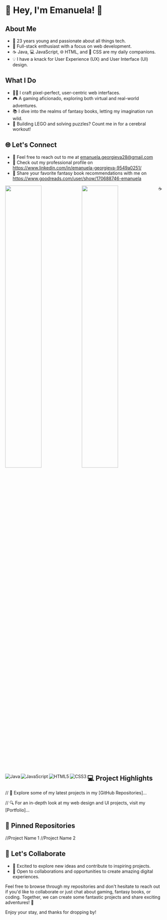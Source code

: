 # 👋 Hey, I'm Emanuela! 🚀

## About Me

- 🎉 23 years young and passionate about all things tech.
- 🚀 Full-stack enthusiast with a focus on web development.
- ☕ Java, 💻 JavaScript, 🌐 HTML, and 🎨 CSS are my daily companions.
- 💡 I have a knack for User Experience (UX) and User Interface (UI) design.

## What I Do

- 👩‍💻 I craft pixel-perfect, user-centric web interfaces.
- 🎮 A gaming aficionado, exploring both virtual and real-world adventures.
- 📚 I dive into the realms of fantasy books, letting my imagination run wild.
- 🧩 Building LEGO and solving puzzles? Count me in for a cerebral workout!

## 🌐 Let's Connect

- 📧 Feel free to reach out to me at emanuela.georgieva28@gmail.com
- 💼 Check out my professional profile on https://www.linkedin.com/in/emanuela-georgieva-9549a0251/
- 📖 Share your favorite fantasy book recommendations with me on https://www.goodreads.com/user/show/170688746-emanuela

<img align= "left" width="48%" src="https://github-readme-stats.vercel.app/api?username=emanuelageorgieva&show_icons=true&theme=merko" />
<img align= "left" width="48%" src= "https://github-readme-stats.vercel.app/api/top-langs/?username=emanuelageorgieva&layout=compact" />


<img align= "left" alt="Java" src= "https://img.shields.io/badge/java-%23ED8B00.svg?style=for-the-badge&logo=java&logoColor=white" />
<img align= "left" alt="JavaScript" src= "https://img.shields.io/badge/javascript-%23323330.svg?style=for-the-badge&logo=javascript&logoColor=%23F7DF1E" />
<img align= "left" alt="HTML5" src= "https://img.shields.io/badge/html5-%23E34F26.svg?style=for-the-badge&logo=html5&logoColor=white" />
<img align= "left" alt="CSS3" src= "https://img.shields.io/badge/css3-%231572B6.svg?style=for-the-badge&logo=css3&logoColor=white" /> 
☕️

## 💻 Project Highlights

// 🌟 Explore some of my latest projects in my [GitHub Repositories]...

// 🔍 For an in-depth look at my web design and UI projects, visit my [Portfolio]...

## 📌 Pinned Repositories
//Project Name 1
//Project Name 2


## 🚀 Let's Collaborate

- 👀 Excited to explore new ideas and contribute to inspiring projects.
- 🤝 Open to collaborations and opportunities to create amazing digital experiences.

Feel free to browse through my repositories and don't hesitate to reach out if you'd like to collaborate or just chat about gaming, fantasy books, or coding. Together, we can create some fantastic projects and share exciting adventures! 🌟

Enjoy your stay, and thanks for dropping by!

